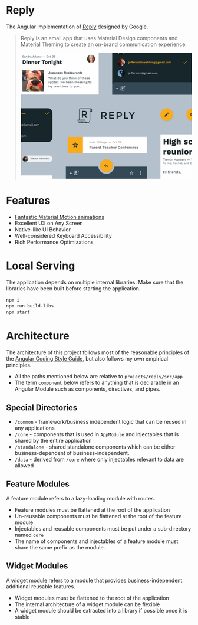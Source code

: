 # Reply

The Angular implementation of [Reply](https://m2.material.io/design/material-studies/reply.html) designed by Google.

> Reply is an email app that uses Material Design components and Material Theming to create an on-brand communication experience.
>
> ![Reply Cover](./res/reply-cover.png)

# Features

- [Fantastic Material Motion animations](https://github.com/TheNightmareX/reply/discussions/2)
- Excellent UX on Any Screen
- Native-like UI Behavior
- Well-considered Keyboard Accessibility
- Rich Performance Optimizations

# Local Serving

The application depends on multiple internal libraries. Make sure that the libraries have been built before starting the application.

```ts
npm i
npm run build-libs
npm start
```

# Architecture

The architecture of this project follows most of the reasonable principles of the [Angular Coding Style Guide](https://angular.io/guide/styleguide), but also follows my own empirical principles.

- All the paths mentioned below are relative to `projects/reply/src/app`
- The term `component` below refers to anything that is declarable in an Angular Module such as components, directives, and pipes.

## Special Directories

- `/common` - framework/business independent logic that can be reused in any applications
- `/core` - components that is used in `AppModule` and injectables that is shared by the entire application
- `/standalone` - shared standalone components which can be either business-dependent of business-independent.
- `/data` - derived from `/core` where only injectables relevant to data are allowed

## Feature Modules

A feature module refers to a lazy-loading module with routes.

- Feature modules must be flattened at the root of the application
- Un-reusable components must be flattened at the root of the feature module
- Injectables and reusable components must be put under a sub-directory named `core`
- The name of components and injectables of a feature module must share the same prefix as the module.

## Widget Modules

A widget module refers to a module that provides business-independent additional reusable features.

- Widget modules must be flattened to the root of the application
- The internal architecture of a widget module can be flexible
- A widget module should be extracted into a library if possible once it is stable

